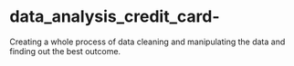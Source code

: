 # data_analysis_credit_card-
Creating a whole process of data cleaning and manipulating the data and finding out the best outcome.
